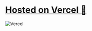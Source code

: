 # [Hosted on Vercel :rocket:](https://weather-app-angular-test.vercel.app/)
![Vercel](https://therealsujitk-vercel-badge.vercel.app/?app=weather-app-angular-test)
